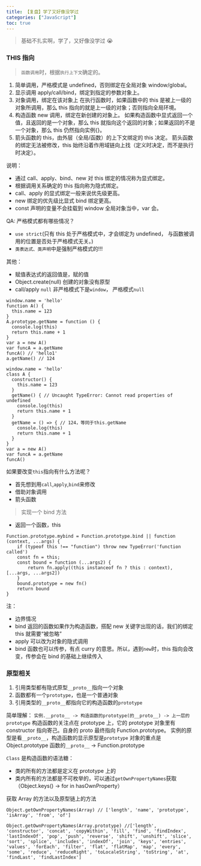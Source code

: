 ```yaml
---
title: 【复盘】学了又好像没学过
categories: ["JavaScript"]
toc: true
---
```


> 基础不扎实啊，学了，又好像没学过 😭

### THIS 指向

> `函数调用`时，根据`执行上下文`确定的。

1. 简单调用，严格模式是 undefined，否则绑定在全局对象 window/global。
2. 显示调用 apply/call/bind，绑定到指定的参数对象上。
3. 对象调用，绑定在该对象上
   在执行函数时，如果函数中的 this 是被上一级的对象所调用，那么 this 指向的就是上一级的对象；否则指向全局环境。
4. 构造函数 new 调用，绑定在新创建的对象上。
   如果构造函数中显式返回一个值，且返回的是一个对象，那么 this 就指向这个返回的对象；如果返回的不是一个对象，那么 this 仍然指向实例{}。
5. 箭头函数的 this，由外层（全局/函数）的上下文绑定的 this 决定。
   箭头函数的绑定无法被修改，this 始终沿着作用域链向上找（定义时决定，而不是执行时决定）。

说明：

- 通过 call、apply、bind、new 对 this 绑定的情况称为显式绑定。
- 根据调用关系确定的 this 指向称为隐式绑定。
- call、apply 的显式绑定一般来说优先级更高。
- new 绑定的优先级比显式 bind 绑定更高。
- const 声明的变量不会挂载到 window 全局对象当中，var 会。

QA: 严格模式都有哪些情况？

- `use strict`(只有 this 处于严格模式中，才会绑定为 undefined，
  与函数被调用的位置是否处于严格模式无关。)
- `类表达式、类声明`中是强制严格模式的!!!

其他：

- 赋值表达式的返回值是，赋的值
- Object.create(null) 创建的对象没有原型
- call/apply `null` 非严格模式下是`window`， 严格模式`null`

```
window.name = 'hello'
function A() {
  this.name = 123
}
A.prototype.getName = function () {
  console.log(this)
  return this.name + 1
}
var a = new A()
var funcA = a.getName
funcA() // 'hello1'
a.getName() // 124

window.name = 'hello'
class A {
  constructor() {
    this.name = 123
  }
  getName() { // Uncaught TypeError: Cannot read properties of undefined
    console.log(this)
    return this.name + 1
  }
  getName = () => { // 124，等同于this.getName
    console.log(this)
    return this.name + 1
  }
}
var a = new A()
var funcA = a.getName
funcA()
```

如果要改变`this`指向有什么方法呢？

- 首先想到用`call`,`apply`,`bind`来修改
- 借助对象调用
- 箭头函数

> 实现一个 bind 方法

- 返回一个函数，this

```
Function.prototype.mybind = Function.prototype.bind || function (context, ...args) {
    if (typeof this !== "function") throw new TypeError('function called')
    const fn = this;
    const bound = function (...args2) {
        return fn.apply((this instanceof fn ? this : context), [...args, ...args2])
    }
    bound.prototype = new fn()
    return bound
}
```

注：

- 边界情况
- bind 返回的函数如果作为构造函数，搭配 new 关键字出现的话，我们的绑定 this 就需要“被忽略”
- apply 可以改为对象的隐式调用
- bind 函数也可以传参，有点 curry 的意思。所以，遇到`new`时，this 指向会改变，传参会在 bind 的基础上继续传入

### 原型相关

1. 引用类型都有隐式原型`__proto__`指向一个对象
2. 函数都有一个`prototype`，也是一个普通对象
3. 引用类型的`__proto__`都指向它的构造函数的`prototype`

简单理解： `实例.__proto__ -> 构造函数的prototype(的__proto__) -> 上一层的prototype`
构造函数的关注点在 prototype 上，它的 prototype 对象里有 constructor 指向寄己。自身的 proto 最终指向 Function.prototype。
实例的原型是看`__proto__`，构造函数的显示原型是`prototype`
对象的重点是 Object.prototype
函数的`__proto__` -> Function.prototype

`Class` 是构造函数的语法糖：

- 类的所有的方法都是定义在 prototype 上的
- 类内所有的方法都是不可枚举的，可以通过`getOwnPropertyNames`获取
  （Object.keys() -> for in hasOwnProperty）

获取 Array 的方法以及原型链上的方法

```
Object.getOwnPropertyNames(Array) // ['length', 'name', 'prototype', 'isArray', 'from', 'of']

Object.getOwnPropertyNames(Array.prototype) //['length', 'constructor', 'concat', 'copyWithin', 'fill', 'find', 'findIndex', 'lastIndexOf', 'pop', 'push', 'reverse', 'shift', 'unshift', 'slice', 'sort', 'splice', 'includes', 'indexOf', 'join', 'keys', 'entries', 'values', 'forEach', 'filter', 'flat', 'flatMap', 'map', 'every', 'some', 'reduce', 'reduceRight', 'toLocaleString', 'toString', 'at', 'findLast', 'findLastIndex']
```
